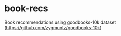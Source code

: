 # book-recs
Book recommendations using goodbooks-10k dataset (https://github.com/zygmuntz/goodbooks-10k)

